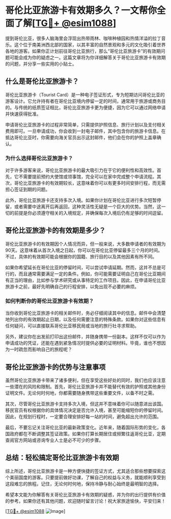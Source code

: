 # 哥伦比亚旅游卡有效期多久？一文帮你全面了解[[TG💪+ @esim1088](https://t.me/s/esim1088)]

提到哥伦比亚，很多人脑海里会浮现出热带雨林、咖啡种植园和热情洋溢的拉丁音乐。这个位于南美洲西北部的国家，以其丰富的自然景观和多元的文化吸引着世界各地的游客。如果你正计划前往哥伦比亚旅行，那么“哥伦比亚旅游卡”的有效期问题可能会成为你的疑虑之一。这篇文章将为你详细解答关于哥伦比亚旅游卡有效期的问题，并分享一些实用的小贴士。

## 什么是哥伦比亚旅游卡？

哥伦比亚旅游卡（Tourist Card）是一种电子签证形式，专为短期访问哥伦比亚的游客设计。它允许持有者在哥伦比亚境内停留一定的时间，通常用于旅游或商务目的。与传统的纸质签证相比，哥伦比亚旅游卡更为便捷，因为它可以通过网络申请并快速获得批准。

申请哥伦比亚旅游卡的过程非常简单，只需提供护照信息、旅行计划以及支付相关费用即可。一旦申请成功，你会收到一封电子邮件，其中包含你的旅游卡信息。在抵达哥伦比亚时，你需要向海关官员出示这封邮件，他们会在你的护照上盖章确认。

### 为什么选择哥伦比亚旅游卡？

对于许多游客来说，哥伦比亚旅游卡的最大吸引力在于它的便利性和高效性。首先，它不需要提前预约大使馆或领事馆，完全可以在家中完成整个申请流程。其次，哥伦比亚旅游卡的有效期较长，这意味着你可以有更多时间安排行程，而无需担心签证到期的问题。

此外，哥伦比亚旅游卡还支持多次入境。如果你计划在哥伦比亚进行多次短暂停留，或者需要中途离开后再返回，这种灵活性无疑是一个巨大的优势。当然，这一切的前提是你必须遵守相关的入境规定，并确保每次入境后仍有足够的时间逗留。

## 哥伦比亚旅游卡的有效期是多少？

哥伦比亚旅游卡的有效期因个人情况而异，但一般来说，大多数申请者的有效期为90天。这意味着从首次入境之日起，你可以在哥伦比亚停留最多三个月的时间。不过，具体的有效期可能会根据你的国籍、旅行目的以及其他因素有所不同。

如果你希望延长在哥伦比亚的停留时间，可以尝试申请延期。然而，这并不总是可行的，而且通常需要满足一定的条件。例如，你可能需要证明自己在哥伦比亚期间有正当的理由，比如参与学术研究或从事特定的工作项目。因此，在申请哥伦比亚旅游卡之前，最好先明确自己的行程安排，以免出现不必要的麻烦。

### 如何判断你的哥伦比亚旅游卡有效期？

当你收到哥伦比亚旅游卡的相关邮件时，务必仔细阅读其中的信息。邮件中会清楚地列出你的有效期起止日期，以及任何需要注意的特殊条款。如果你对这些信息有任何疑问，可以直接联系哥伦比亚移民局或当地的旅行社寻求帮助。

另外，建议你在出发前打印出这份邮件，并随身携带一份副本。这样不仅可以作为申请成功的凭证，还能在遇到紧急情况时提供必要的证明材料。毕竟，谁也不想因为一时疏忽而影响自己的旅程呢？

## 哥伦比亚旅游卡的优势与注意事项

虽然哥伦比亚旅游卡带来了诸多便利，但在享受这些好处的同时，我们也应该注意一些潜在的风险和限制。首先，哥伦比亚旅游卡并不能替代有效的护照或其他身份证明文件。无论何时何地，你都需要随身携带这些重要文件，以备不时之需。

其次，尽管哥伦比亚旅游卡支持多次入境，但这并不意味着你可以随意进出该国。移民官员有权根据你的具体情况决定是否允许入境，甚至可能缩短你的停留时间。因此，在规划行程时，一定要合理安排好每一站的时间，避免超出允许的范围。

最后，不要忘记关注哥伦比亚的最新政策变化。近年来，随着国际形势的变化，各国政府都在不断调整其签证政策。如果你打算长期居住或频繁往返哥伦比亚，定期查阅官方网站或咨询专业人士是必不可少的步骤。

## 总结：轻松搞定哥伦比亚旅游卡有效期

综上所述，哥伦比亚旅游卡是一种方便快捷的签证方式，尤其适合那些想要探索这个美丽国度的游客。只要提前做好功课，了解自己的权益与义务，就能顺利享受到这段难忘的旅程。记住，无论何时何地，保持冷静与耐心始终是最明智的选择。

希望本文能为你解答有关哥伦比亚旅游卡有效期的疑惑，并为你的出行提供有价值的参考。如果你还有其他问题，欢迎随时留言讨论！祝大家旅途愉快，平安归来！

[[TG💪+ @esim1088](https://t.me/s/esim1088) ![Image](https://i.postimg.cc/4NQfJmqS/Snipaste-2025-05-13-00-14-12.png)]